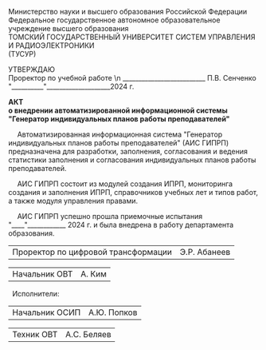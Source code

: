 <span class="center-align"> Министерство науки и высшего образования Российской Федерации <br>
Федеральное государственное автономное образовательное учреждение высшего образования <br>
ТОМСКИЙ ГОСУДАРСТВЕННЫЙ УНИВЕРСИТЕТ СИСТЕМ УПРАВЛЕНИЯ И РАДИОЭЛЕКТРОНИКИ <br>
(ТУСУР) </span>

<span class="right-align"> УТВЕРЖДАЮ <br>
Проректор по учебной работе \n
\_\_\_\_\_\_\_\_\_\_\_\_\_\_\_\_\_\_\_\_\_\_\_\_\_\_ П.В. Сенченко <br>
"\_\_\_\_\_\_\_\_\_\_"\_\_\_\_\_\_\_\_\_\_\_\_\_\_\_\_\_\_\_\_2024 г.</span>


<span style="font-weight:bold" class="center-align"> АКТ <br>
о внедрении автоматизированной информационной системы "Генератор индивидуальных планов работы преподавателей"</span>

&emsp; Автоматизированная информационная система "Генератор индивидуальных планов работы преподавателей" (АИС ГИПРП) предназначена для разработки, заполнения, согласования и ведения статистики заполнения и согласования индивидуальных планов работы преподавателей.  

&emsp; АИС ГИПРП состоит из модулей создания ИПРП, мониторинга создания и заполнения ИПРП, справочников учебных лет и типов работ, а также модуля управления правами.  

&emsp; АИС ГИПРП успешно прошла приемочные испытания "\_\_\_\_\"\_\_\_\_\_\_\_\_\_\_\_\_ 2024 г. и была внедрена в работу департамента образования.  


<span>
<table style="width:100%; border-collapse: collapse; border: none;">
<tr style="border: none;">
<td style="border: none;">Проректор по цифровой трансформации</td>
<td style="text-align: right; border: none;">Э.Р. Абанеев </td>
</tr>
</table>
</span>
<span>
<table style="width:100%; border-collapse: collapse; border: none;">
<tr style="border: none;">
<td style="border: none;">Начальник ОВТ</td>
<td style="text-align: right; border: none;">А. Ким </td>
</tr>
</table>
</span>
&nbsp; Исполнители:
<span>
<table style="width:100%; border-collapse: collapse; border: none;">
<tr style="border: none;">
<td style="border: none;">Начальник ОСИП</td>
<td style="text-align: right; border: none;">А.Ю. Попков </td>
</tr>
</table>
</span>
<span>
<table style="width:100%; border-collapse: collapse; border: none;">
<tr style="border: none;">
<td style="border: none;">Техник ОВТ</td>
<td style="text-align: right; border: none;">А.С. Беляев </td>
</tr>
</table>
</span>





